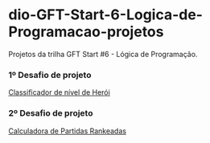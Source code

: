 # dio-GFT-Start-6-Logica-de-Programacao-projetos
Projetos da trilha GFT Start #6 - Lógica de Programação.

### 1º Desafio de projeto
[Classificador de nível de Herói](https://github.com/Luiz-Paulo-Morais/dio-GFT-Start-6-Logica-de-Programacao-projetos/tree/main/Classificador-de-Nivel-de-Heroi)

### 2º Desafio de projeto
[Calculadora de Partidas Rankeadas](https://github.com/Luiz-Paulo-Morais/dio-GFT-Start-6-Logica-de-Programacao-projetos/tree/main/Calculadora-de-Partidas-Rankeadas)

